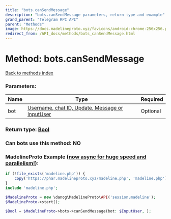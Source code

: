 ```yaml
---
title: "bots.canSendMessage"
description: "bots.canSendMessage parameters, return type and example"
grand_parent: "Telegram RPC API"
parent: "Methods"
image: https://docs.madelineproto.xyz/favicons/android-chrome-256x256.png
redirect_from: /API_docs/methods/bots_canSendMessage.html
---
```

# Method: bots.canSendMessage
[Back to methods index](index.html)



### Parameters:

| Name     |    Type       | Required |
|----------|---------------|----------|
|bot|[Username, chat ID, Update, Message or InputUser](/API_docs/types/InputUser.html) | Optional|


### Return type: [Bool](/API_docs/types/Bool.html)

### Can bots use this method: **NO**


### MadelineProto Example ([now async for huge speed and parallelism!](https://docs.madelineproto.xyz/docs/ASYNC.html)):


```php
if (!file_exists('madeline.php')) {
    copy('https://phar.madelineproto.xyz/madeline.php', 'madeline.php');
}
include 'madeline.php';

$MadelineProto = new \danog\MadelineProto\API('session.madeline');
$MadelineProto->start();

$Bool = $MadelineProto->bots->canSendMessage(bot: $InputUser, );
```

